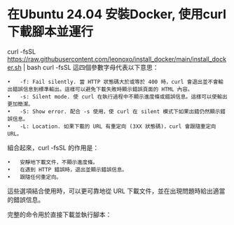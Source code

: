 # 在Ubuntu 24.04 安裝Docker, 使用curl下載腳本並運行
curl -fsSL https://raw.githubusercontent.com/leonoxo/install_docker/main/install_docker.sh | bash
curl -fsSL 這四個參數字母代表以下意思：

	•	-f: Fail silently. 當 HTTP 狀態碼大於或等於 400 時，curl 會退出並不會輸出錯誤信息到標準輸出。這樣可以避免下載失敗時顯示錯誤頁面的 HTML 內容。
	•	-s: Silent mode. 使 curl 在執行過程中不顯示進度條或錯誤信息。這樣可以使輸出更加簡潔。
	•	-S: Show error. 配合 -s 使用，使 curl 在 silent 模式下如果出錯仍然顯示錯誤信息。
	•	-L: Location. 如果下載的 URL 有重定向 (3XX 狀態碼)，curl 會跟隨重定向 URL。

組合起來，curl -fsSL 的作用是：

	•	安靜地下載文件，不顯示進度條。
	•	在遇到 HTTP 錯誤時，退出並顯示錯誤信息。
	•	跟隨任何重定向。

這些選項結合使用時，可以更可靠地從 URL 下載文件，並在出現問題時給出適當的錯誤信息。

完整的命令用於直接下載並執行腳本：
